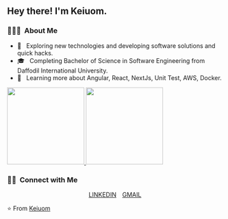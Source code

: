 <h2> Hey there! I'm Keiuom.</h2>

<h3> 👨🏻‍💻 &nbsp;About Me </h3>

- 🤔 &nbsp; Exploring new technologies and developing software solutions and quick hacks.
- 🎓 &nbsp; Completing Bachelor of Science in Software Engineering from Daffodil International University.
- 🌱 &nbsp; Learning more about Angular, React, NextJs, Unit Test, AWS, Docker.

<a href="https://github.com/Farhankaioum">
  <img height="180em" src="https://github-readme-stats.vercel.app/api?username=Farhankaioum&theme=buefy&show_icons=true" />
  <img height="180em" src="https://github-readme-stats.vercel.app/api/top-langs/?username=Farhankaioum&theme=buefy&layout=compact" />
</a>

<br/>

<h3> 🤝🏻 &nbsp;Connect with Me </h3>

<p align="center">
<a href="https://www.linkedin.com/in/farhan-kaioum-831889148/" style="margin-right:10px;">LINKEDIN</a>
<a href="mailto:keiuom.swe@gmail.com">GMAIL </a>
</p>

⭐️ From [Keiuom](https://github.com/Farhankaioum)
